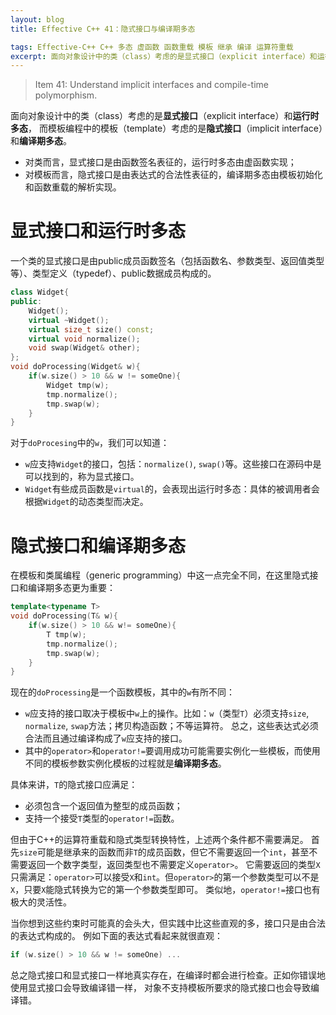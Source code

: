 ```yaml
---
layout: blog
title: Effective C++ 41：隐式接口与编译期多态

tags: Effective-C++ C++ 多态 虚函数 函数重载 模板 继承 编译 运算符重载
excerpt: 面向对象设计中的类（class）考虑的是显式接口（explicit interface）和运行时多态，而模板编程中的模板（template）考虑的是隐式接口（implicit interface）和编译期多态。
---
```


> Item 41: Understand implicit interfaces and compile-time polymorphism.

面向对象设计中的类（class）考虑的是**显式接口**（explicit interface）和**运行时多态**，
而模板编程中的模板（template）考虑的是**隐式接口**（implicit interface）和**编译期多态**。

* 对类而言，显式接口是由函数签名表征的，运行时多态由虚函数实现；
* 对模板而言，隐式接口是由表达式的合法性表征的，编译期多态由模板初始化和函数重载的解析实现。

<!--more-->

# 显式接口和运行时多态

一个类的显式接口是由public成员函数签名（包括函数名、参数类型、返回值类型等）、类型定义（typedef）、public数据成员构成的。

```cpp
class Widget{
public:
    Widget();
    virtual ~Widget();
    virtual size_t size() const;
    virtual void normalize();
    void swap(Widget& other);
};
void doProcessing(Widget& w){
    if(w.size() > 10 && w != someOne){
        Widget tmp(w);
        tmp.normalize();
        tmp.swap(w);
    }
}
```

对于`doProcesing`中的`w`，我们可以知道：

* `w`应支持`Widget`的接口，包括：`normalize()`, `swap()`等。这些接口在源码中是可以找到的，称为显式接口。
* `Widget`有些成员函数是`virtual`的，会表现出运行时多态：具体的被调用者会根据`Widget`的动态类型而决定。

# 隐式接口和编译期多态

在模板和类属编程（generic programming）中这一点完全不同，在这里隐式接口和编译期多态更为重要：

```cpp
template<typename T>
void doProcessing(T& w){
    if(w.size() > 10 && w!= someOne){
        T tmp(w);
        tmp.normalize();
        tmp.swap(w);
    }
}
```

现在的`doProcessing`是一个函数模板，其中的`w`有所不同：

* `w`应支持的接口取决于模板中`w`上的操作。比如：`w`（类型`T`）必须支持`size`, `normalize`, `swap`方法；拷贝构造函数；不等运算符。
总之，这些表达式必须合法而且通过编译构成了`w`应支持的接口。
* 其中的`operator>`和`operator!=`要调用成功可能需要实例化一些模板，而使用不同的模板参数实例化模板的过程就是**编译期多态**。

具体来讲，`T`的隐式接口应满足：

* 必须包含一个返回值为整型的成员函数；
* 支持一个接受`T`类型的`operator!=`函数。

但由于C++的运算符重载和隐式类型转换特性，上述两个条件都不需要满足。
首先`size`可能是继承来的函数而非`T`的成员函数，但它不需要返回一个`int`，甚至不需要返回一个数字类型，返回类型也不需要定义`operator>`。
它需要返回的类型`X`只需满足：`operator>`可以接受`X`和`int`。但`operator>`的第一个参数类型可以不是`X`，只要`X`能隐式转换为它的第一个参数类型即可。
类似地，`operator!=`接口也有极大的灵活性。

当你想到这些约束时可能真的会头大，但实践中比这些直观的多，接口只是由合法的表达式构成的。
例如下面的表达式看起来就很直观：

```cpp
if (w.size() > 10 && w != someOne) ...
```

总之隐式接口和显式接口一样地真实存在，在编译时都会进行检查。正如你错误地使用显式接口会导致编译错一样，
对象不支持模板所要求的隐式接口也会导致编译错。

